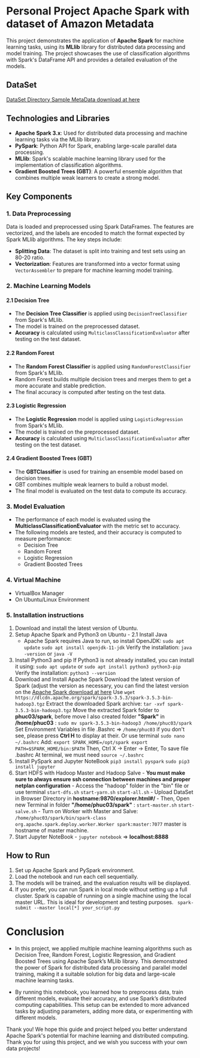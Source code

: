 
# Personal Project Apache Spark with dataset of Amazon Metadata

This project demonstrates the application of **Apache Spark** for machine learning tasks, using its **MLlib** library for distributed data processing and model training. The project showcases the use of classification algorithms with Spark's DataFrame API and provides a detailed evaluation of the models.

## DataSet
[DataSet Directory Sample MetaData download at here](https://nijianmo.github.io/amazon/index.html)


## Technologies and Libraries

- **Apache Spark 3.x**: Used for distributed data processing and machine learning tasks via the MLlib library.
- **PySpark**: Python API for Spark, enabling large-scale parallel data processing.
- **MLlib**: Spark's scalable machine learning library used for the implementation of classification algorithms.
- **Gradient Boosted Trees (GBT)**: A powerful ensemble algorithm that combines multiple weak learners to create a strong model.

## Key Components

### 1. Data Preprocessing
Data is loaded and preprocessed using Spark DataFrames. The features are vectorized, and the labels are encoded to match the format expected by Spark MLlib algorithms. The key steps include:
- **Splitting Data**: The dataset is split into training and test sets using an 80-20 ratio.
- **Vectorization**: Features are transformed into a vector format using `VectorAssembler` to prepare for machine learning model training.

### 2. Machine Learning Models

#### 2.1 Decision Tree
- The **Decision Tree Classifier** is applied using `DecisionTreeClassifier` from Spark's MLlib.
- The model is trained on the preprocessed dataset.
- **Accuracy** is calculated using `MulticlassClassificationEvaluator` after testing on the test dataset.

#### 2.2 Random Forest
- The **Random Forest Classifier** is applied using `RandomForestClassifier` from Spark's MLlib.
- Random Forest builds multiple decision trees and merges them to get a more accurate and stable prediction.
- The final accuracy is computed after testing on the test data.

#### 2.3 Logistic Regression
- The **Logistic Regression** model is applied using `LogisticRegression` from Spark's MLlib.
- The model is trained on the preprocessed dataset.
- **Accuracy** is calculated using `MulticlassClassificationEvaluator` after testing on the test dataset.

#### 2.4 Gradient Boosted Trees (GBT)
- The **GBTClassifier** is used for training an ensemble model based on decision trees.
- GBT combines multiple weak learners to build a robust model.
- The final model is evaluated on the test data to compute its accuracy.

### 3. Model Evaluation
- The performance of each model is evaluated using the **MulticlassClassificationEvaluator** with the metric set to accuracy.
- The following models are tested, and their accuracy is computed to measure performance:
  - Decision Tree
  - Random Forest
  - Logistic Regression
  - Gradient Boosted Trees

### 4. Virtual Machine
  - VirtualBox Manager
  - On Ubuntu/Linux Environment
  
### 5. Installation instructions
  1. Download and install the latest version of Ubuntu.
  2. Setup Apache Spark and Python3 on Ubuntu
    - 2.1 Install Java 
      + Apache Spark requires Java to run, so install OpenJDK:
        `sudo apt update`
        `sudo apt install openjdk-11-jdk`
    Verify the installation: `java -version` or `java -V`
  3. Install Python3 and pip
    If Python3 is not already installed, you can install it using:  `sudo apt update` or `sudo apt install python3 python3-pip`
    Verify the installation: `python3 --version`
  4. Download and Install Apache Spark
    Download the latest version of Spark (adjust the version as necessary, you can find the latest version on the [Apache Spark download at here](https://dlcdn.apache.org/spark/spark-3.5.3/spark-3.5.3-bin-hadoop3.tgz)
    Use `wget https://dlcdn.apache.org/spark/spark-3.5.3/spark-3.5.3-bin-hadoop3.tgz`
    Extract the downloaded Spark archive: `tar -xvf spark-3.5.3-bin-hadoop3.tgz`
    Move the extracted Spark folder to **phuc03/spark**, before move I also created folder **"Spark"** in **/home/phuc03** : `sudo mv spark-3.5.3-bin-hadoop3 /home/phuc03/spark`
    Set Environment Variables in file .Bashrc => `/home/phuc03` if you don't see, please press **Ctrl H** to display at their. Or use terminal `sudo nano ~/.bashrc`
    Add:
        `export SPARK_HOME=/opt/spark
        export PATH=$SPARK_HOME/bin:$PATH`
    Then, Ctrl X -> Enter -> Enter, To save file .bashrc
    At terminal, we must need `source ~/.bashrc `
  5. Install PySpark and Jupyter NoteBook
    `pip3 install pyspark`
    `sudo pip3 install jupyter`
  6. Start HDFS with Hadoop Master and Hadoop Salve
    - **You must make sure to always ensure ssh connection between machines and proper netplan configuration**
    - Access the "hadoop" folder in the "bin" file or use terminal `start-dfs.sh` `start-yarn.sh` `start-all.sh`
    - Upload DataSet in Browser Directory in **hostname:9870/explorer.html#/**
    - Then, Open new Terminal in folder **"/home/phuc03/spark"** : `start-master.sh` `start-salve.sh`
    - Turn on Worker with Master and Salve: `/home/phuc03/spark/bin/spark-class org.apache.spark.deploy.worker.Worker spark:master:7077` master is hostname of master machine.
  7. Start Jupyter NoteBook
    - `jupyter notebook` => **localhost:8888**
## How to Run
1. Set up Apache Spark and PySpark environment.
2. Load the notebook and run each cell sequentially.
3. The models will be trained, and the evaluation results will be displayed.
4. If you prefer, you can run Spark in local mode without setting up a full cluster. Spark is capable of running on a single machine using the local master URL. This is ideal for development and testing purposes.
   ` spark-submit --master local[*] your_script.py`
# Conclusion
  - In this project, we applied multiple machine learning algorithms such as Decision Tree, Random Forest, Logistic Regression, and Gradient Boosted Trees using Apache Spark’s MLlib library. This demonstrated the power of Spark for distributed data processing and parallel model training, making it a suitable solution for big data and large-scale machine learning tasks.

- By running this notebook, you learned how to preprocess data, train different models, evaluate their accuracy, and use Spark’s distributed computing capabilities. This setup can be extended to more advanced tasks by adjusting parameters, adding more data, or experimenting with different models.

Thank you!
We hope this guide and project helped you better understand Apache Spark's potential for machine learning and distributed computing. Thank you for using this project, and we wish you success with your own data projects!
